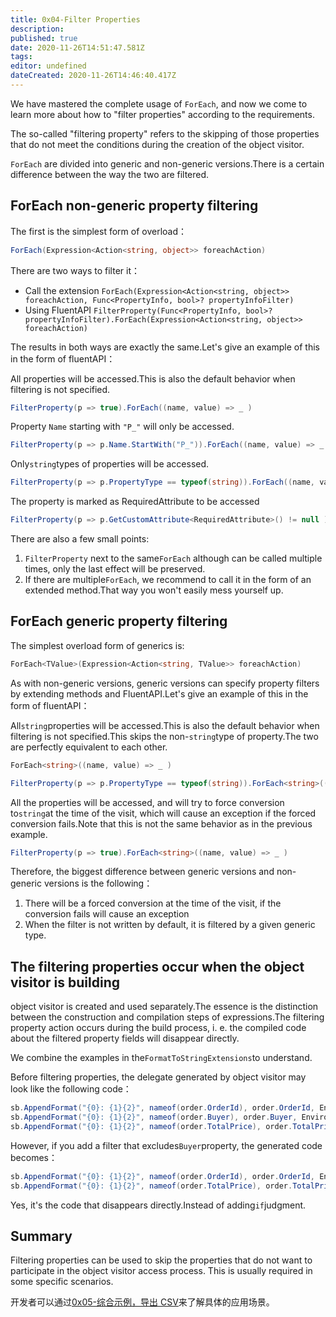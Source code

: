 ```yaml
---
title: 0x04-Filter Properties
description:
published: true
date: 2020-11-26T14:51:47.581Z
tags:
editor: undefined
dateCreated: 2020-11-26T14:46:40.417Z
---
```


We have mastered the complete usage of `ForEach`, and now we come to learn more about how to "filter properties" according to the requirements.

The so-called "filtering property" refers to the skipping of those properties that do not meet the conditions during the creation of the object visitor.

`ForEach` are divided into generic and non-generic versions.There is a certain difference between the way the two are filtered.

## ForEach non-generic property filtering

The first is the simplest form of overload：

```cs
ForEach(Expression<Action<string, object>> foreachAction)
```

There are two ways to filter it：

- Call the extension `ForEach(Expression<Action<string, object>> foreachAction, Func<PropertyInfo, bool>? propertyInfoFilter)`
- Using FluentAPI `FilterProperty(Func<PropertyInfo, bool>? propertyInfoFilter).ForEach(Expression<Action<string, object>> foreachAction)`

The results in both ways are exactly the same.Let's give an example of this in the form of fluentAPI：

All properties will be accessed.This is also the default behavior when filtering is not specified.

```cs
FilterProperty(p => true).ForEach((name, value) => _ )
```

Property `Name` starting with `"P_"` will only be accessed.

```cs
FilterProperty(p => p.Name.StartWith("P_")).ForEach((name, value) => _ )
```

Only`string`types of properties will be accessed.

```cs
FilterProperty(p => p.PropertyType == typeof(string)).ForEach((name, value) => _ )
```

The property is marked as RequiredAttribute to be accessed

```cs
FilterProperty(p => p.GetCustomAttribute<RequiredAttribute>() != null ).ForEach((name, value) => _ )
```

There are also a few small points:

1. `FilterProperty` next to the same`ForEach` although can be called multiple times, only the last effect will be preserved.
2. If there are multiple`ForEach`, we recommend to call it in the form of an extended method.That way you won't easily mess yourself up.

## ForEach generic property filtering

The simplest overload form of generics is:

```cs
ForEach<TValue>(Expression<Action<string, TValue>> foreachAction)
```

As with non-generic versions, generic versions can specify property filters by extending methods and FluentAPI.Let's give an example of this in the form of fluentAPI：

All`string`properties will be accessed.This is also the default behavior when filtering is not specified.This skips the non-`string`type of property.The two are perfectly equivalent to each other.

```cs
ForEach<string>((name, value) => _ )

FilterProperty(p => p.PropertyType == typeof(string)).ForEach<string>((name, value) => _ )
```

All the properties will be accessed, and will try to force conversion to`string`at the time of the visit, which will cause an exception if the forced conversion fails.Note that this is not the same behavior as in the previous example.

```cs
FilterProperty(p => true).ForEach<string>((name, value) => _ )
```

Therefore, the biggest difference between generic versions and non-generic versions is the following：

1. There will be a forced conversion at the time of the visit, if the conversion fails will cause an exception
2. When the filter is not written by default, it is filtered by a given generic type.

## The filtering properties occur when the object visitor is building

object visitor is created and used separately.The essence is the distinction between the construction and compilation steps of expressions.The filtering property action occurs during the build process, i. e. the compiled code about the filtered property fields will disappear directly.

We combine the examples in the`FormatToStringExtensions`to understand.

Before filtering properties, the delegate generated by object visitor may look like the following code：

```cs
sb.AppendFormat("{0}: {1}{2}", nameof(order.OrderId), order.OrderId, Environment.NewLine);
sb.AppendFormat("{0}: {1}{2}", nameof(order.Buyer), order.Buyer, Environment.NewLine);
sb.AppendFormat("{0}: {1}{2}", nameof(order.TotalPrice), order.TotalPrice, Environment.NewLine);
```

However, if you add a filter that excludes`Buyer`property, the generated code becomes：

```cs
sb.AppendFormat("{0}: {1}{2}", nameof(order.OrderId), order.OrderId, Environment.NewLine);
sb.AppendFormat("{0}: {1}{2}", nameof(order.TotalPrice), order.TotalPrice, Environment.NewLine);
```

Yes, it's the code that disappears directly.Instead of adding`if`judgment.

## Summary

Filtering properties can be used to skip the properties that do not want to participate in the object visitor access process. This is usually required in some specific scenarios.

开发者可以通过[0x05-综合示例，导出 CSV](/001-quick-started/005-csv-helper)来了解具体的应用场景。
